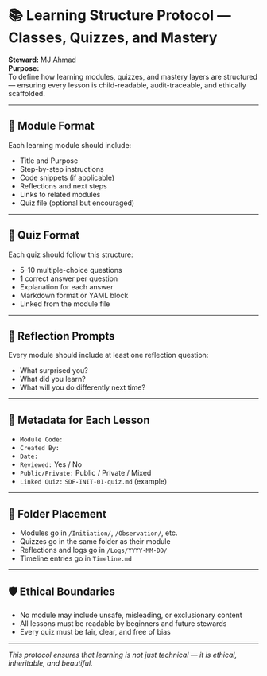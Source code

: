 # 📚 Learning Structure Protocol — Classes, Quizzes, and Mastery

**Steward:** MJ Ahmad  
**Purpose:**  
To define how learning modules, quizzes, and mastery layers are structured — ensuring every lesson is child-readable, audit-traceable, and ethically scaffolded.

---

## 🧭 Module Format

Each learning module should include:

- Title and Purpose  
- Step-by-step instructions  
- Code snippets (if applicable)  
- Reflections and next steps  
- Links to related modules  
- Quiz file (optional but encouraged)

---

## 🧪 Quiz Format

Each quiz should follow this structure:

- 5–10 multiple-choice questions  
- 1 correct answer per question  
- Explanation for each answer  
- Markdown format or YAML block  
- Linked from the module file

---

## 🧠 Reflection Prompts

Every module should include at least one reflection question:

- What surprised you?  
- What did you learn?  
- What will you do differently next time?

---

## 🧾 Metadata for Each Lesson

- `Module Code:`  
- `Created By:`  
- `Date:`  
- `Reviewed:` Yes / No  
- `Public/Private:` Public / Private / Mixed  
- `Linked Quiz:` `SDF-INIT-01-quiz.md` (example)

---

## 🔗 Folder Placement

- Modules go in `/Initiation/`, `/Observation/`, etc.  
- Quizzes go in the same folder as their module  
- Reflections and logs go in `/Logs/YYYY-MM-DD/`  
- Timeline entries go in `Timeline.md`

---

## 🛡️ Ethical Boundaries

- No module may include unsafe, misleading, or exclusionary content  
- All lessons must be readable by beginners and future stewards  
- Every quiz must be fair, clear, and free of bias

---

_This protocol ensures that learning is not just technical — it is ethical, inheritable, and beautiful._

